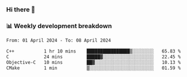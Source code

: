 ### Hi there 👋

### 📊 Weekly development breakdown
<!--START_SECTION:waka-->

```txt
From: 01 April 2024 - To: 08 April 2024

C++           1 hr 10 mins    ████████████████▒░░░░░░░░   65.83 %
C             24 mins         █████▓░░░░░░░░░░░░░░░░░░░   22.45 %
Objective-C   10 mins         ██▓░░░░░░░░░░░░░░░░░░░░░░   10.13 %
CMake         1 min           ▒░░░░░░░░░░░░░░░░░░░░░░░░   01.59 %
```

<!--END_SECTION:waka-->
